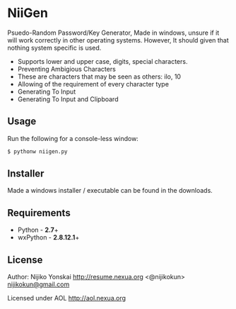 NiiGen
======
Psuedo-Random Password/Key Generator, Made in windows, unsure if it will work correctly in other operating systems. 
However, It should given that nothing system specific is used.

- Supports lower and upper case, digits, special characters.
- Preventing Ambigious Characters
 - These are characters that may be seen as others: ilo, 10
- Allowing of the requirement of every character type
- Generating To Input
- Generating To Input and Clipboard

## Usage
Run the following for a console-less window:

``` bash
$ pythonw niigen.py
```

## Installer
Made a windows installer / executable can be found in the downloads.

## Requirements
- Python - **2.7**+
- wxPython - **2.8.12.1**+

## License
Author: Nijiko Yonskai <http://resume.nexua.org> <@nijikokun> <nijikokun@gmail.com>

Licensed under AOL <http://aol.nexua.org>